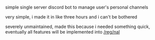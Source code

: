 simple single server discord bot to manage user's personal channels

very simple, i made it in like three hours and i can't be bothered

severely unmaintained, made this because i needed something quick, eventually all features will be implemented into [/reg/nal](<https://github.com/TyrantLink/regnal>)